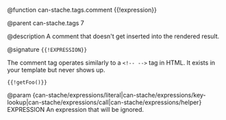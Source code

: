 @function can-stache.tags.comment {{!expression}}

@parent can-stache.tags 7

@description A comment that doesn't get inserted into the rendered result.

@signature `{{!EXPRESSION}}`

The comment tag operates similarly to a `<!-- -->` tag in HTML. It exists in your template but never shows up.

```
{{!getFoo()}}
```

@param {can-stache/expressions/literal|can-stache/expressions/key-lookup|can-stache/expressions/call|can-stache/expressions/helper} EXPRESSION An expression that will be ignored.
